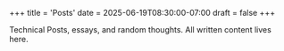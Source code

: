 +++
title = 'Posts'
date = 2025-06-19T08:30:00-07:00
draft = false
+++

Technical Posts, essays, and random thoughts. All written content lives here.